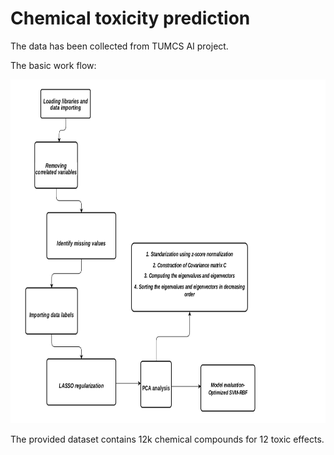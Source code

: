 # Chemical toxicity prediction

The data has been collected from TUMCS AI project.

The basic work flow:

<p align="center">
  <img width="700" height="550" src="chem-tox_.png">
</p>

The provided dataset contains 12k chemical compounds for 12 toxic effects.








